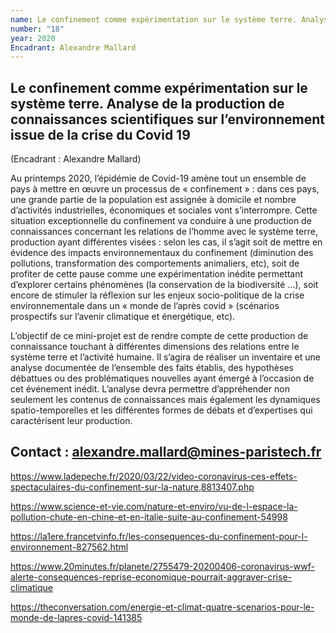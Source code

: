 ```yaml
---
name: Le confinement comme expérimentation sur le système terre. Analyse de la production de connaissances scientifiques sur l’environnement issue de la crise du Covid 19
number: "18"
year: 2020
Encadrant: Alexandre Mallard
---
```


## Le confinement comme expérimentation sur le système terre. Analyse de la production de connaissances scientifiques sur l’environnement issue de la crise du Covid 19

(Encadrant : Alexandre Mallard)

Au printemps 2020, l’épidémie de Covid-19 amène tout un ensemble de pays à mettre en œuvre un processus de « confinement » : dans ces pays, une grande partie de la population est assignée à domicile et nombre d’activités industrielles, économiques et sociales vont s’interrompre. Cette situation exceptionnelle du confinement va conduire à une production de connaissances concernant les relations de l’homme avec le système terre, production ayant différentes visées : selon les cas, il s’agit soit de mettre en évidence des impacts environnementaux du confinement (diminution des pollutions, transformation des comportements animaliers, etc), soit de profiter de cette pause comme une expérimentation inédite permettant d’explorer certains phénomènes (la conservation de la biodiversité …), soit encore de stimuler la réflexion sur les enjeux socio-politique de la crise environnementale dans un « monde de l’après covid » (scénarios prospectifs sur l’avenir climatique et énergétique, etc).

L’objectif de ce mini-projet est de rendre compte de cette production de connaissance touchant à différentes dimensions des relations entre le système terre et l’activité humaine. Il s’agira de réaliser un inventaire et une analyse documentée de l’ensemble des faits établis, des hypothèses débattues ou des problématiques nouvelles ayant émergé à l’occasion de cet événement inédit. L’analyse devra permettre d’appréhender non seulement les contenus de connaissances mais également les dynamiques spatio-temporelles et les différentes formes de débats et d’expertises qui caractérisent leur production.

## Contact : alexandre.mallard@mines-paristech.fr

https://www.ladepeche.fr/2020/03/22/video-coronavirus-ces-effets-spectaculaires-du-confinement-sur-la-nature,8813407.php

https://www.science-et-vie.com/nature-et-enviro/vu-de-l-espace-la-pollution-chute-en-chine-et-en-italie-suite-au-confinement-54998

https://la1ere.francetvinfo.fr/les-consequences-du-confinement-pour-l-environnement-827562.html

https://www.20minutes.fr/planete/2755479-20200406-coronavirus-wwf-alerte-consequences-reprise-economique-pourrait-aggraver-crise-climatique

https://theconversation.com/energie-et-climat-quatre-scenarios-pour-le-monde-de-lapres-covid-141385
